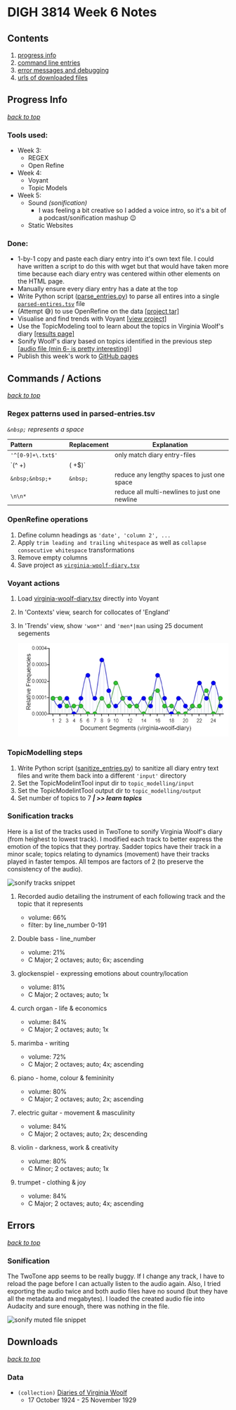 # DIGH 3814 Week 6 Notes

## Contents

1. [progress info](#progress-info)
2. [command line entries](#commands)
3. [error messages and debugging](#errors)
4. [urls of downloaded files](#downloads)

## Progress Info

[_back to top_](#contents)

### Tools used:

- Week 3:
  - REGEX
  - Open Refine
- Week 4:
  - Voyant
  - Topic Models
- Week 5:
  - Sound _(sonification)_
    - I was feeling a bit creative so I added a voice intro, so it's a bit of a podcast/sonification mashup 😉
  - Static Websites

### Done:

- 1-by-1 copy and paste each diary entry into it's own text file. I could have written a script to do this with wget but that would have taken more time because each diary entry was centered within other elements on the HTML page.
- Manually ensure every diary entry has a date at the top
- Write Python script ([parse_entries.py](parse_entries.py)) to parse all entires into a single [`parsed-entires.tsv`](diary-entries/parsed-entries.tsv) file
- (Attempt 😅) to use OpenRefine on the data [[project tar]](virginia-woolf-diary.openrefine.tar.gz)
- Visualise and find trends with Voyant [[view project]](https://voyant-tools.org/?panels=collocatesgraph%2Creader%2Ctrends%2Cknots%2Ccontexts&corpus=26eb9c0774002fa1ad8725fabf31ae6d)
- Use the TopicModeling tool to learn about the topics in Virginia Woolf's diary [[results page]](topic_modelling/output/output_html/all_topics.html)
- Sonify Woolf's diary based on topics identified in the previous step [[audio file (min 6- is pretty interesting)]](sonification/audio.mp3)
- Publish this week's work to [GitHub pages](https://HIST-3814-O-S2020.github.io)

## Commands / Actions

[_back to top_](#contents)

### Regex patterns used in parsed-entries.tsv

_`&nbsp;` represents a space_

| Pattern&emsp;&emsp;&emsp;&emsp;&emsp; | Replacement | Explanation |
|---------|-------------|-------------|
| `'^[0-9]+\.txt$'` | | only match diary entry-files |
| `(^ +)|( +$)` | | trim line |
| `&nbsp;&nbsp;+` | `&nbsp;` | reduce any lengthy spaces to just one space |
| `\n\n*` | | reduce all multi-newlines to just one newline |

### OpenRefine operations

1. Define column headings as `'date', 'column 2', ...`
2. Apply `trim leading and trailing whitespace` as well as `collapse consecutive whitespace` transformations
3. Remove empty columns
4. Save project as [`virginia-woolf-diary.tsv`](diary-entries\virginia-woolf-diary.tsv)

### Voyant actions

1. Load [virginia-woolf-diary.tsv](diary-entries\virginia-woolf-diary.tsv) directly into Voyant
2. In 'Contexts' view, search for collocates of 'England'
3. In 'Trends' view, show `'wom*'` and `'men*|man` using 25 document segements

    !['(?wo)m[ae]n' trends](voyant/woman-man-trends.png)

### TopicModelling steps

1. Write Python script ([sanitize_entries.py](sanitize_entries.py)) to sanitize all diary entry text files and write them back into a different `'input'` directory
2. Set the TopicModelintTool input dir to `topic_modelling/input`
3. Set the TopicModelintTool output dir to `topic_modelling/output`
4. Set number of topics to 7 _**| >> learn topics**_

### Sonification tracks

Here is a list of the tracks used in TwoTone to sonify Virginia Woolf's diary (from heighest to lowest track). I modified each track to better express the emotion of the topics that they portray. Sadder topics have their track in a minor scale; topics relating to dynamics (movement) have their tracks played in faster tempos. All tempos are factors of 2 (to preserve the consistency of the audio).

![sonify tracks snippet](https://github.com/DeveloperRic/HIST-3814-O-S2020/tree/master/week6/snippets/sonify-tracks.png)

1. Recorded audio detailing the instrument of each following track and the topic that it represents
    - volume: 66%
    - filter: by line_number 0-191

2. Double bass - line_number
    - volume: 21%
    - C Major; 2 octaves; auto; 6x; ascending

3. glockenspiel - expressing emotions about country/location
    - volume: 81%
    - C Major; 2 octaves; auto; 1x

4. curch organ - life & economics
    - volume: 84%
    - C Major; 2 octaves; auto; 1x

5. marimba - writing
    - volume: 72%
    - C Major; 2 octaves; auto; 4x; ascending

6. piano - home, colour & femininity
    - volume: 80%
    - C Major; 2 octaves; auto; 2x; ascending

7. electric guitar - movement & masculinity
    - volume: 84%
    - C Major; 2 octaves; auto; 2x; descending

8. violin - darkness, work & creativity
    - volume: 80%
    - C Minor; 2 octaves; auto; 1x

9. trumpet - clothing & joy
    - volume: 84%
    - C Major; 2 octaves; auto; 4x; ascending

## Errors

[_back to top_](#contents)

### Sonification

The TwoTone app seems to be really buggy. If I change any track, I have to reload the page before I can actually listen to the audio again. Also, I tried exporting the audio twice and both audio files have no sound (but they have all the metadata and megabytes). I loaded the created audio file into Audacity and sure enough, there was nothing in the file.

![sonify muted file snippet](https://github.com/DeveloperRic/HIST-3814-O-S2020/tree/master/week6/snippets/sonify-mute.png)

## Downloads

[_back to top_](#contents)

### Data

- `(collection)` [Diaries of Virginia Woolf](http://woolfonline.com/?node=content/contextual/transcriptions&project=1&parent=41&taxa=42)
  - 17 October 1924 - 25 November 1929
